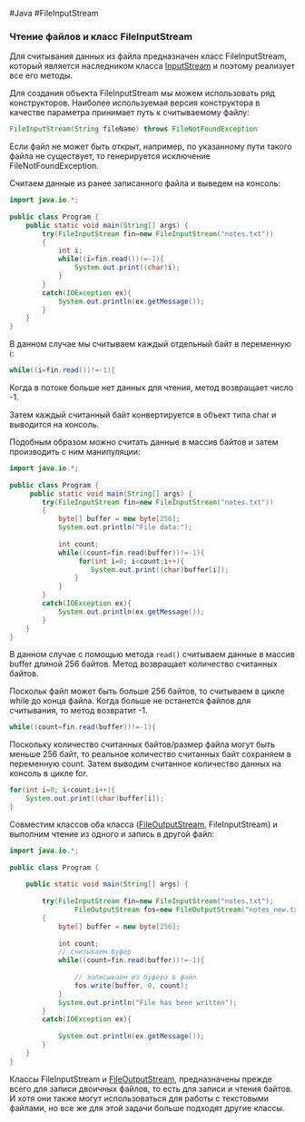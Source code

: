 #Java #FileInputStream
### Чтение файлов и класс FileInputStream ###

Для считывания данных из файла предназначен класс FileInputStream, который является наследником класса [InputStream](InputStream) и поэтому реализует все его методы.

Для создания объекта FileInputStream мы можем использовать ряд конструкторов. Наиболее используемая версия конструктора в качестве параметра принимает путь к считываемому файлу:
```java
FileInputStream(String fileName) throws FileNotFoundException
```
Если файл не может быть открыт, например, по указанному пути такого файла не существует, то генерируется исключение FileNotFoundException.

Считаем данные из ранее записанного файла и выведем на консоль:
```java
import java.io.*;
 
public class Program {
    public static void main(String[] args) {
        try(FileInputStream fin=new FileInputStream("notes.txt"))
        {    
            int i;
            while((i=fin.read())!=-1){
                System.out.print((char)i);
            }   
        }
        catch(IOException ex){
            System.out.println(ex.getMessage());
        } 
    }
}
```
В данном случае мы считываем каждый отдельный байт в переменную i:
```java
while((i=fin.read())!=-1){
```
Когда в потоке больше нет данных для чтения, метод возвращает число -1.

Затем каждый считанный байт конвертируется в объект типа char и выводится на консоль.

Подобным образом можно считать данные в массив байтов и затем производить с ним манипуляции:
```java
import java.io.*;
  
public class Program {
     public static void main(String[] args) {
        try(FileInputStream fin=new FileInputStream("notes.txt"))
        {
            byte[] buffer = new byte[256];
            System.out.println("File data:");
             
            int count;
            while((count=fin.read(buffer))!=-1){
                 for(int i=0; i<count;i++){
                    System.out.print((char)buffer[i]);
                }
            }   
        }
        catch(IOException ex){
            System.out.println(ex.getMessage());
        } 
    }
}
```
В данном случае с помощью метода `read()` считываем данные в массив buffer длиной 256 байтов. Метод возвращает количество считанных байтов.

Поскольк файл может быть больше 256 байтов, то считываем в цикле while до конца файла. Когда больше не останется файлов для считывания, то метод возвратит -1.
```java
while((count=fin.read(buffer))!=-1){
```
Поскольку количество считанных байтов/размер файла могут быть меньше 256 байт, то реальное количество считанных байт сохраняем в переменную count. Затем выводим считанное количество данных на консоль в цикле for.
```java
for(int i=0; i<count;i++){
    System.out.print((char)buffer[i]);
}
```
Совместим классов оба класса ([FileOutputStream](FileOutputStream), FileInputStream) и выполним чтение из одного и запись в другой файл:
```java
import java.io.*;
  
public class Program {
  
    public static void main(String[] args) {
          
        try(FileInputStream fin=new FileInputStream("notes.txt");
                FileOutputStream fos=new FileOutputStream("notes_new.txt"))
        {
            byte[] buffer = new byte[256];
             
            int count;
            // считываем буфер
            while((count=fin.read(buffer))!=-1){
               
                // записываем из буфера в файл
                fos.write(buffer, 0, count);
            }
            System.out.println("File has been written");
        }
        catch(IOException ex){
              
            System.out.println(ex.getMessage());
        } 
    } 
}
```
Классы FileInputStream и [FileOutputStream](FileOutputStream), предназначены прежде всего для записи двоичных файлов, то есть для записи и чтения байтов. И хотя они также могут использоваться для работы с текстовыми файлами, но все же для этой задачи больше подходят другие классы.
